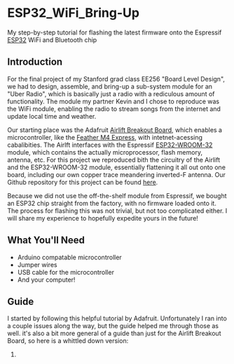 # ESP32_WiFi_Bring-Up
My step-by-step tutorial for flashing the latest firmware onto the Espressif [ESP32](https://www.espressif.com/en/products/socs/esp32) WiFi and Bluetooth chip

## Introduction
For the final project of my Stanford grad class EE256 "Board Level Design", we had to design, assemble, and bring-up a sub-system module for an "Uber Radio", which is basically just a radio with a rediculous amount of functionality. The module my partner Kevin and I chose to reproduce was the WiFi module, enabling the radio to stream songs from the internet and update local time and weather.

Our starting place was the Adafruit [Airlift Breakout Board](https://www.adafruit.com/product/4201), which enables a microcontroller, like the [Feather M4 Express](https://www.adafruit.com/product/3857), with intetnet-acessing cabalibities. The Airlft interfaces with the Espressif [ESP32-WROOM-32](https://www.adafruit.com/product/3320) module, which contains the actually microprocessor, flash memory, antenna, etc. For this project we reproduced bith the circuitry of the Airlift and the ESP32-WROOM-32 module, essentially flattening it all out onto one board, including our own copper trace meandering inverted-F antenna. Our Github repository for this project can be found [here](https://github.com/EE156/kmarx-kmarx-kmarx-joaquin-castillo).

Because we did not use the off-the-shelf module from Espressif, we bought an ESP32 chip straight from the factory, with no firmware loaded onto it. The process for flashing this was not trivial, but not too complicated either. I will share my experience to hopefully expedite yours in the future!

## What You'll Need
- Arduino compatable microcontroller
- Jumper wires
- USB cable for the microcontroller
- And your computer!

## Guide
I started by following this helpful tutorial by Adafruit. Unfortunately I ran into a couple issues along the way, but the guide helped me through those as well. it's also a bit more general of a guide than just for the Airlift Breakout Board, so here is a whittled down version:

1. 
